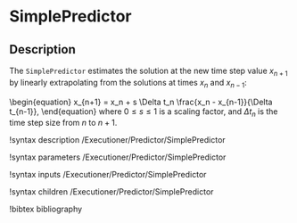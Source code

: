 # SimplePredictor

## Description

The `SimplePredictor` estimates the solution at the new time step value $x_{n+1}$ by
linearly extrapolating from the solutions at times $x_{n}$ and $x_{n-1}$:

\begin{equation}
  x_{n+1} = x_n + s \Delta t_n \frac{x_n - x_{n-1}}{\Delta t_{n-1}},
\end{equation}
where $0 \le s \le 1$ is a scaling factor, and $\Delta t_n$ is the time step size from $n$ to $n+1$.

!syntax description /Executioner/Predictor/SimplePredictor

!syntax parameters /Executioner/Predictor/SimplePredictor

!syntax inputs /Executioner/Predictor/SimplePredictor

!syntax children /Executioner/Predictor/SimplePredictor

!bibtex bibliography
